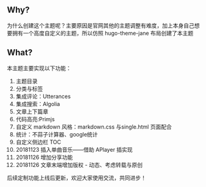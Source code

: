 ## Why?
为什么创建这个主题呢？主要原因是官网其他的主题调整有难度，加上本身自己想要拥有一个高度自定义的主题，所以仿照 hugo-theme-jane 布局创建了本主题

## What?
本主题主要实现以下功能：

1. 主题目录
2. 分类与标签
3. 集成评论：Utterances 
4. 集成搜索：Algolia
5. 文章上下篇章
6. 代码高亮:Primjs
7. 自定义 markdown 风格：markdown.css 与single.html 页面配合
8. 统计：不蒜子计算器、google统计
9. 自定义侧边栏 TOC
10. 20181123 插入单曲音乐——借助 APlayer 插实现
11. 20181126 增加分享功能 
12. 20181126 文章末端增加版权 - 动态、考虑转载与原创

后续定制功能上线后更新，欢迎大家使用交流，共同进步！
